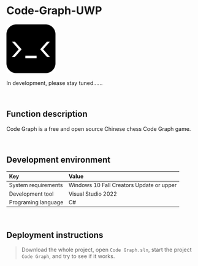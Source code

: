 # Code-Graph-UWP

![](ScreenShot/logo.png)

 
 In development, please stay tuned......


<br/>

## Function description

Code Graph is a free and open source Chinese chess Code Graph game.


<br/>

## Development environment

|Key|Value|
|:-|:-|
|System requirements| Windows 10 Fall Creators Update or upper|
|Development tool|Visual Studio 2022|
|Programing language|C#|


<br/>

## Deployment instructions

> Download the whole project, open `Code Graph.sln`, start the project `Code Graph`, and try to see if it works.
